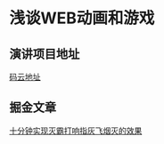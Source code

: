 # 浅谈WEB动画和游戏

## 演讲项目地址

[码云地址](https://gitee.com/neal2018/talk)

## 掘金文章

[十分钟实现灭霸打响指灰飞烟灭的效果](https://juejin.im/post/5cd2b57ef265da039f0f292c)